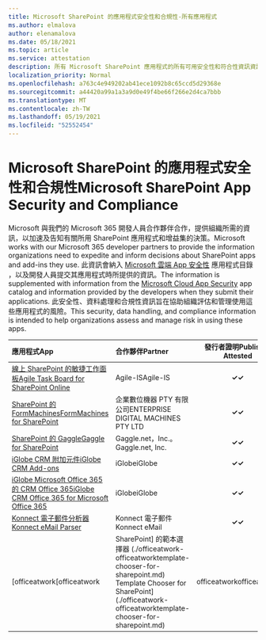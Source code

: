 ```yaml
---
title: Microsoft SharePoint 的應用程式安全性和合規性-所有應用程式
ms.author: elmalova
author: elenamalova
ms.date: 05/18/2021
ms.topic: article
ms.service: attestation
description: 所有 Microsoft SharePoint 應用程式的所有可用安全性和符合性資訊資訊。
localization_priority: Normal
ms.openlocfilehash: a763c4e949202ab41ece1092b8c65ccd5d29368e
ms.sourcegitcommit: a44420a99a1a3a9d0e49f4be66f266e2d4ca7bbb
ms.translationtype: MT
ms.contentlocale: zh-TW
ms.lasthandoff: 05/19/2021
ms.locfileid: "52552454"
---
```

# <a name="microsoft-sharepoint-app-security-and-compliance"></a><span data-ttu-id="7e832-103">Microsoft SharePoint 的應用程式安全性和合規性</span><span class="sxs-lookup"><span data-stu-id="7e832-103">Microsoft SharePoint App Security and Compliance</span></span>

<span data-ttu-id="7e832-104">Microsoft 與我們的 Microsoft 365 開發人員合作夥伴合作，提供組織所需的資訊，以加速及告知有關所用 SharePoint 應用程式和增益集的決策。</span><span class="sxs-lookup"><span data-stu-id="7e832-104">Microsoft works with our Microsoft 365 developer partners to provide the information organizations need to expedite and inform decisions about SharePoint apps and add-ins they use.</span></span> <span data-ttu-id="7e832-105">此資訊會納入 [Microsoft 雲端 App 安全性](https://www.microsoft.com/en-us/enterprise-mobility-security/cloud-app-security) 應用程式目錄 ，以及開發人員提交其應用程式時所提供的資訊。</span><span class="sxs-lookup"><span data-stu-id="7e832-105">The information is supplemented with information from the [Microsoft Cloud App Security](https://www.microsoft.com/en-us/enterprise-mobility-security/cloud-app-security) app catalog and information provided by the developers when they submit their applications.</span></span> <span data-ttu-id="7e832-106">此安全性、資料處理和合規性資訊旨在協助組織評估和管理使用這些應用程式的風險。</span><span class="sxs-lookup"><span data-stu-id="7e832-106">This security, data handling, and compliance information is intended to help organizations assess and manage risk in using these apps.</span></span>

| <span data-ttu-id="7e832-107">**應用程式**</span><span class="sxs-lookup"><span data-stu-id="7e832-107">**App**</span></span> | <span data-ttu-id="7e832-108">**合作夥伴**</span><span class="sxs-lookup"><span data-stu-id="7e832-108">**Partner**</span></span> | <span data-ttu-id="7e832-109">**發行者證明**</span><span class="sxs-lookup"><span data-stu-id="7e832-109">**Publisher Attested**</span></span> | <span data-ttu-id="7e832-110">**認證**</span><span class="sxs-lookup"><span data-stu-id="7e832-110">**Certified**</span></span> |
|:--------|:------------|:----------------------:|:-------------:|
| [<span data-ttu-id="7e832-111">線上 SharePoint 的敏捷工作面板</span><span class="sxs-lookup"><span data-stu-id="7e832-111">Agile Task Board for SharePoint Online</span></span>](./agile-is-task-board-for-sharepoint-online.md) | <span data-ttu-id="7e832-112">Agile-IS</span><span class="sxs-lookup"><span data-stu-id="7e832-112">Agile-IS</span></span> | <span data-ttu-id="7e832-113">**✓**</span><span class="sxs-lookup"><span data-stu-id="7e832-113">**✓**</span></span> |  |
| [<span data-ttu-id="7e832-114">SharePoint 的 FormMachines</span><span class="sxs-lookup"><span data-stu-id="7e832-114">FormMachines for SharePoint</span></span>](./enterprise-digital-machines-pty-ltd-formmachines-for-sharepoint.md) | <span data-ttu-id="7e832-115">企業數位機器 PTY 有限公司</span><span class="sxs-lookup"><span data-stu-id="7e832-115">ENTERPRISE DIGITAL MACHINES PTY LTD</span></span> | <span data-ttu-id="7e832-116">**✓**</span><span class="sxs-lookup"><span data-stu-id="7e832-116">**✓**</span></span> |  |
| [<span data-ttu-id="7e832-117">SharePoint 的 Gaggle</span><span class="sxs-lookup"><span data-stu-id="7e832-117">Gaggle for SharePoint</span></span>](./gagglenet-inc-gaggle-for-sharepoint.md) | <span data-ttu-id="7e832-118">Gaggle.net，Inc.。</span><span class="sxs-lookup"><span data-stu-id="7e832-118">Gaggle.net, Inc.</span></span> | <span data-ttu-id="7e832-119">**✓**</span><span class="sxs-lookup"><span data-stu-id="7e832-119">**✓**</span></span> |  |
| [<span data-ttu-id="7e832-120">iGlobe CRM 附加元件</span><span class="sxs-lookup"><span data-stu-id="7e832-120">iGlobe CRM Add-ons</span></span>](./iglobe-crm-add-ons.md) | <span data-ttu-id="7e832-121">iGlobe</span><span class="sxs-lookup"><span data-stu-id="7e832-121">iGlobe</span></span> | <span data-ttu-id="7e832-122">**✓**</span><span class="sxs-lookup"><span data-stu-id="7e832-122">**✓**</span></span> | <img alt="Certified application badge" src="../media/certified-badge.png" height="25" width="25" /> |
| [<span data-ttu-id="7e832-123">iGlobe Microsoft Office 365 的 CRM Office 365</span><span class="sxs-lookup"><span data-stu-id="7e832-123">iGlobe CRM Office 365 for Microsoft Office 365</span></span>](./iglobe-crm-office-365-for-microsoft.md) | <span data-ttu-id="7e832-124">iGlobe</span><span class="sxs-lookup"><span data-stu-id="7e832-124">iGlobe</span></span> | <span data-ttu-id="7e832-125">**✓**</span><span class="sxs-lookup"><span data-stu-id="7e832-125">**✓**</span></span> | <img alt="Certified application badge" src="../media/certified-badge.png" height="25" width="25" /> |
| [<span data-ttu-id="7e832-126">Konnect 電子郵件分析器</span><span class="sxs-lookup"><span data-stu-id="7e832-126">Konnect eMail Parser</span></span>](./konnect-email-parser.md) | <span data-ttu-id="7e832-127">Konnect 電子郵件</span><span class="sxs-lookup"><span data-stu-id="7e832-127">Konnect eMail</span></span> | <span data-ttu-id="7e832-128">**✓**</span><span class="sxs-lookup"><span data-stu-id="7e832-128">**✓**</span></span> |  |
| <span data-ttu-id="7e832-129">[officeatwork</span><span class="sxs-lookup"><span data-stu-id="7e832-129">[officeatwork</span></span> | <span data-ttu-id="7e832-130">SharePoint] 的範本選擇器 (./officeatwork-officeatworktemplate-chooser-for-sharepoint.md) </span><span class="sxs-lookup"><span data-stu-id="7e832-130">Template Chooser for SharePoint](./officeatwork-officeatworktemplate-chooser-for-sharepoint.md)</span></span> | <span data-ttu-id="7e832-131">officeatwork</span><span class="sxs-lookup"><span data-stu-id="7e832-131">officeatwork</span></span> | <span data-ttu-id="7e832-132">**✓**</span><span class="sxs-lookup"><span data-stu-id="7e832-132">**✓**</span></span> | <img alt="Certified application badge" src="../media/certified-badge.png" height="25" width="25" /> |
